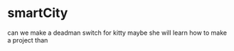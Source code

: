 # smartCity

can we make a deadman switch for kitty maybe she will learn how to make a project than
